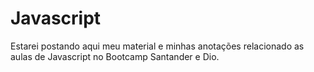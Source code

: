 # Javascript

Estarei postando aqui meu material e minhas anotações relacionado as aulas de Javascript no Bootcamp Santander e Dio.